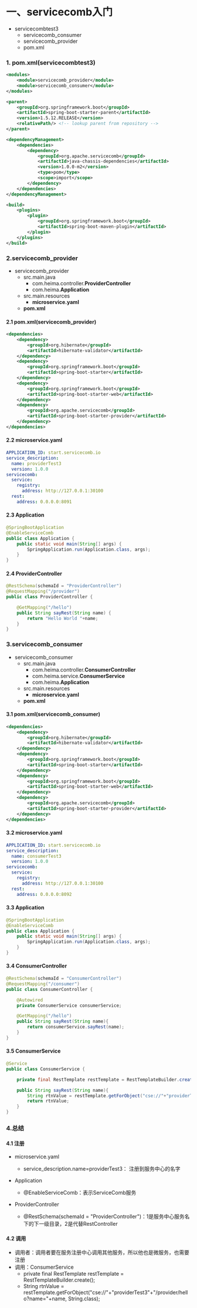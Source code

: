 # 一、servicecomb入门

- servicecombtest3
  + servicecomb_consumer
  + servicecomb_provider
  + pom.xml

### 1. pom.xml(servicecombtest3)

```xml
<modules>
    <module>servicecomb_provider</module>
    <module>servicecomb_consumer</module>
</modules>

<parent>
    <groupId>org.springframework.boot</groupId>
    <artifactId>spring-boot-starter-parent</artifactId>
    <version>1.5.12.RELEASE</version>
    <relativePath/> <!-- lookup parent from repository -->
</parent>

<dependencyManagement>
    <dependencies>
        <dependency>
            <groupId>org.apache.servicecomb</groupId>
            <artifactId>java-chassis-dependencies</artifactId>
            <version>1.0.0-m2</version>
            <type>pom</type>
            <scope>import</scope>
        </dependency>
    </dependencies>
</dependencyManagement>

<build>
    <plugins>
        <plugin>
            <groupId>org.springframework.boot</groupId>
            <artifactId>spring-boot-maven-plugin</artifactId>
        </plugin>
    </plugins>
</build>
```



### 2.servicecomb_provider

- servicecomb_provider
  + src.main.java
    * com.heima.controller.**ProviderController**
    * com.heima.**Application**
  + src.main.resources
    * **microservice.yaml**
  + **pom.xml**

#### 2.1 pom.xml(servicecomb_provider)

```xml
<dependencies>
    <dependency>
        <groupId>org.hibernate</groupId>
        <artifactId>hibernate-validator</artifactId>
    </dependency>
    <dependency>
        <groupId>org.springframework.boot</groupId>
        <artifactId>spring-boot-starter</artifactId>
    </dependency>
    <dependency>
        <groupId>org.springframework.boot</groupId>
        <artifactId>spring-boot-starter-web</artifactId>
    </dependency>
    <dependency>
        <groupId>org.apache.servicecomb</groupId>
        <artifactId>spring-boot-starter-provider</artifactId>
    </dependency>
</dependencies>
```

#### 2.2 microservice.yaml

```yaml
APPLICATION_ID: start.servicecomb.io
service_description:
  name: providerTest3
  version: 1.0.0
servicecomb:
  service:
    registry:
      address: http://127.0.0.1:30100
  rest:
    address: 0.0.0.0:8091
```

#### 2.3 Application

```java
@SpringBootApplication
@EnableServiceComb
public class Application {
    public static void main(String[] args) {
        SpringApplication.run(Application.class, args);
    }
}
```

#### 2.4 ProviderController

```java
@RestSchema(schemaId = "ProviderController")
@RequestMapping("/provider")
public class ProviderController {

    @GetMapping("/hello")
    public String sayRest(String name) {
        return "Hello World "+name;
    }
}
```



### 3.servicecomb_consumer

- servicecomb_consumer
  + src.main.java
    * com.heima.controller.**ConsumerController**
    * com.heima.service.**ConsumerService**
    * com.heima.**Application**
  + src.main.resources
    * **microservice.yaml**
  + **pom.xml**

#### 3.1 pom.xml(servicecomb_consumer)

```xml
<dependencies>
    <dependency>
        <groupId>org.hibernate</groupId>
        <artifactId>hibernate-validator</artifactId>
    </dependency>
    <dependency>
        <groupId>org.springframework.boot</groupId>
        <artifactId>spring-boot-starter</artifactId>
    </dependency>
    <dependency>
        <groupId>org.springframework.boot</groupId>
        <artifactId>spring-boot-starter-web</artifactId>
    </dependency>
    <dependency>
        <groupId>org.apache.servicecomb</groupId>
        <artifactId>spring-boot-starter-provider</artifactId>
    </dependency>
</dependencies>
```

#### 3.2 microservice.yaml

```yaml
APPLICATION_ID: start.servicecomb.io
service_description:
  name: consumerTest3
  version: 1.0.0
servicecomb:
  service:
    registry:
      address: http://127.0.0.1:30100
  rest:
    address: 0.0.0.0:8092
```

#### 3.3 Application

```java
@SpringBootApplication
@EnableServiceComb
public class Application {
    public static void main(String[] args) {
        SpringApplication.run(Application.class, args);
    }
}
```

#### 3.4 ConsumerController

```java
@RestSchema(schemaId = "ConsumerController")
@RequestMapping("/consumer")
public class ConsumerController {

    @Autowired
    private ConsumerService consumerService;

    @GetMapping("/hello")
    public String sayRest(String name){
        return consumerService.sayRest(name);
    }
}
```

#### 3.5 ConsumerService

```java
@Service
public class ConsumerService {

    private final RestTemplate restTemplate = RestTemplateBuilder.create();

    public String sayRest(String name){
        String rtnValue = restTemplate.getForObject("cse://"+"providerTest3"+"/provider/hello?name="+name, String.class);
        return rtnValue;
    }
}
```



### 4.总结

#### 4.1 注册

- microservice.yaml
  + service_description.name=providerTest3： 注册到服务中心的名字

- Application
  + @EnableServiceComb：表示ServiceComb服务

- ProviderController
  - @RestSchema(schemaId = "ProviderController")：1是服务中心服务名下的下一级目录，2是代替RestController

#### 4.2 调用

- 调用者：调用者要在服务注册中心调用其他服务，所以他也是微服务，也需要注册
- 调用：ConsumerService
  + private final RestTemplate restTemplate = RestTemplateBuilder.create();
  + String rtnValue = restTemplate.getForObject("cse://"+"providerTest3"+"/provider/hello?name="+name, String.class);











